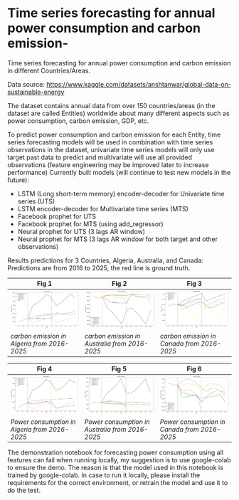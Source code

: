 # Time series forecasting for annual power consumption and carbon emission-
Time series forecasting for annual power consumption and carbon emission in different Countries/Areas. 

Data source: https://www.kaggle.com/datasets/anshtanwar/global-data-on-sustainable-energy

The dataset contains annual data from over 150 countries/areas (in the dataset are called Entities) worldwide about many different aspects such as power consumption, carbon emission, GDP, etc.

To predict power consumption and carbon emission for each Entity, time series forecasting models will be used in combination with time series observations in the dataset, univariate time series models will only use target past data to predict and multivariate will use all provided observations (feature engineering may be improved later to increase performance)
Currently built models (will continue to test new models in the future):
* LSTM (Long short-term memory) encoder-decoder for Univariate time series (UTS)
* LSTM encoder-decoder for Multivariate time series (MTS)
* Facebook prophet for UTS
* Facebook prophet for MTS (using add_regressor)
* Neural prophet for UTS (3 lags AR window)
* Neural prophet for MTS (3 lags AR window for both target and other observations)

Results predictions for 3 Countries, Algeria, Australia, and Canada: Predictions are from 2016 to 2025, the red line is ground truth.

| Fig 1                        | Fig 2                          | Fig 3                          |
|---------------------------------|---------------------------------|---------------------------------|
| <img src="./images/algeria_co2.png" width="300">             | <img src="./images/australia_co2.png" width="300">             | <img src="./images/canada_co2.png" width="300">             |
| *carbon emission in Algeria from 2016-2025*                | *carbon emission in Australia from 2016-2025*                | *carbon emission in Canada from 2016-2025*                |


| Fig 4                        | Fig 5                          | Fig 6                          |
|---------------------------------|---------------------------------|---------------------------------|
| <img src="./images/algeria_pe.png" width="300">             | <img src="./images/australia_pe.png" width="300">             | <img src="./images/canada_pe.png" width="300">             |
| *Power consumption in Algeria from 2016-2025*                | *Power consumption in Australia from 2016-2025*                | *Power consumption in Canada from 2016-2025*                |


The demonstration notebook for forecasting power consumption using all features can fail when running locally, my suggestion is to use google-colab to ensure the demo. The reason is that the model used in this notebook is trained by google-colab. In case to run it locally, please install the requirements for the correct environment, or retrain the model and use it to do the test.
